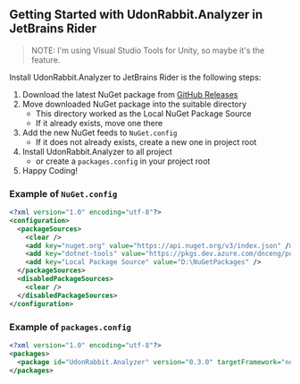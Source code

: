 ## Getting Started with UdonRabbit.Analyzer in JetBrains Rider

> NOTE: I'm using Visual Studio Tools for Unity, so maybe it's the feature.

Install UdonRabbit.Analyzer to JetBrains Rider is the following steps:

1. Download the latest NuGet package from [GitHub Releases](https://github.com/esnya/UdonRabbit.Analyzer/releases/latest)
1. Move downloaded NuGet package into the suitable directory
   - This directory worked as the Local NuGet Package Source
   - If it already exists, move one there
1. Add the new NuGet feeds to `NuGet.config`
   - If it does not already exists, create a new one in project root
1. Install UdonRabbit.Analyzer to all project
   - or create a `packages.config` in your project root
1. Happy Coding!

### Example of `NuGet.config`

```xml
<?xml version="1.0" encoding="utf-8"?>
<configuration>
  <packageSources>
    <clear />
    <add key="nuget.org" value="https://api.nuget.org/v3/index.json" />
    <add key="dotnet-tools" value="https://pkgs.dev.azure.com/dnceng/public/_packaging/dotnet-tools/nuget/v3/index.json" />
    <add key="Local Package Source" value="D:\NuGetPackages" />
  </packageSources>
  <disabledPackageSources>
    <clear />
  </disabledPackageSources>
</configuration>
```

### Example of `packages.config`

```xml
<?xml version="1.0" encoding="utf-8"?>
<packages>
  <package id="UdonRabbit.Analyzer" version="0.3.0" targetFramework="net471" />
</packages>
```
